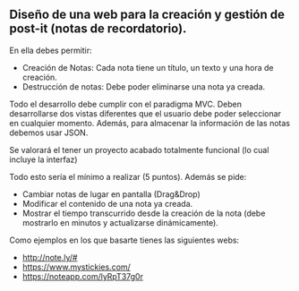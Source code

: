 ## Diseño de una web para la creación y gestión de post-it (notas de recordatorio). 

En ella debes permitir:

- Creación de Notas: Cada nota tiene un título, un texto y una hora de creación.
- Destrucción de notas: Debe poder eliminarse una nota ya creada.

Todo el desarrollo debe cumplir con el paradigma MVC. Deben desarrollarse dos vistas diferentes que el usuario debe poder seleccionar en cualquier momento. Además, para almacenar la información de las notas debemos usar JSON. 

Se valorará el tener un proyecto acabado totalmente funcional (lo cual incluye la interfaz)

Todo esto sería el mínimo a realizar (5 puntos). Además se pide:

- Cambiar notas de lugar en pantalla (Drag&Drop)
- Modificar el contenido de una nota ya creada.
- Mostrar el tiempo transcurrido desde la creación de la nota (debe mostrarlo en minutos y actualizarse dinámicamente).

Como ejemplos en los que basarte tienes las siguientes webs:

- http://note.ly/#
- https://www.mystickies.com/
- https://noteapp.com/lyRpT37g0r
